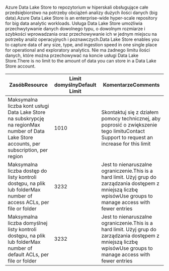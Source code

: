 <span data-ttu-id="1bf97-101">Azure Data Lake Store to repozytorium w hiperskali obsługujące całe przedsiębiorstwo na potrzeby obciążeń analizy dużych ilości danych (big data).</span><span class="sxs-lookup"><span data-stu-id="1bf97-101">Azure Data Lake Store is an enterprise-wide hyper-scale repository for big data analytic workloads.</span></span> <span data-ttu-id="1bf97-102">Usługa Data Lake Store umożliwia przechwytywanie danych dowolnego typu, o dowolnym rozmiarze i szybkości wprowadzania oraz przechowywanie ich w jednym miejscu na potrzeby analiz operacyjnych i poznawczych.</span><span class="sxs-lookup"><span data-stu-id="1bf97-102">Data Lake Store enables you to capture data of any size, type, and ingestion speed in one single place for operational and exploratory analytics.</span></span> <span data-ttu-id="1bf97-103">Nie ma żadnego limitu ilości danych, które można przechowywać na koncie usługi Data Lake Store.</span><span class="sxs-lookup"><span data-stu-id="1bf97-103">There is no limit to the amount of data you can store in a Data Lake Store account.</span></span>

| <span data-ttu-id="1bf97-104">**Zasób**</span><span class="sxs-lookup"><span data-stu-id="1bf97-104">**Resource**</span></span> | <span data-ttu-id="1bf97-105">**Limit domyślny**</span><span class="sxs-lookup"><span data-stu-id="1bf97-105">**Default Limit**</span></span> | <span data-ttu-id="1bf97-106">**Komentarze**</span><span class="sxs-lookup"><span data-stu-id="1bf97-106">**Comments**</span></span> |
| --- | --- | --- |
| <span data-ttu-id="1bf97-107">Maksymalna liczba kont usługi Data Lake Store na subskrypcję na region</span><span class="sxs-lookup"><span data-stu-id="1bf97-107">Max number of Data Lake Store accounts, per subscription, per region</span></span> |<span data-ttu-id="1bf97-108">10</span><span class="sxs-lookup"><span data-stu-id="1bf97-108">10</span></span> | <span data-ttu-id="1bf97-109">Skontaktuj się z działem pomocy technicznej, aby poprosić o zwiększenie tego limitu</span><span class="sxs-lookup"><span data-stu-id="1bf97-109">Contact Support to request an increase for this limit</span></span> |
| <span data-ttu-id="1bf97-110">Maksymalna liczba dostęp do listy kontroli dostępu, na plik lub folder</span><span class="sxs-lookup"><span data-stu-id="1bf97-110">Max number of access ACLs, per file or folder</span></span> |<span data-ttu-id="1bf97-111">32</span><span class="sxs-lookup"><span data-stu-id="1bf97-111">32</span></span> | <span data-ttu-id="1bf97-112">Jest to nienaruszalne ograniczenie.</span><span class="sxs-lookup"><span data-stu-id="1bf97-112">This is a hard limit.</span></span> <span data-ttu-id="1bf97-113">Użyj grup do zarządzania dostępem z mniejszą liczbę wpisów</span><span class="sxs-lookup"><span data-stu-id="1bf97-113">Use groups to manage access with fewer entries</span></span> |
| <span data-ttu-id="1bf97-114">Maksymalna liczba domyślnej listy kontroli dostępu, na plik lub folder</span><span class="sxs-lookup"><span data-stu-id="1bf97-114">Max number of default ACLs, per file or folder</span></span> |<span data-ttu-id="1bf97-115">32</span><span class="sxs-lookup"><span data-stu-id="1bf97-115">32</span></span> | <span data-ttu-id="1bf97-116">Jest to nienaruszalne ograniczenie.</span><span class="sxs-lookup"><span data-stu-id="1bf97-116">This is a hard limit.</span></span> <span data-ttu-id="1bf97-117">Użyj grup do zarządzania dostępem z mniejszą liczbę wpisów</span><span class="sxs-lookup"><span data-stu-id="1bf97-117">Use groups to manage access with fewer entries</span></span> |
